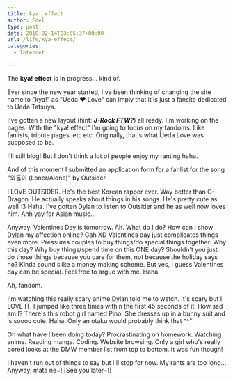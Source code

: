 ```yaml
---
title: kya! effect
author: Edel
type: post
date: 2010-02-14T03:55:37+00:00
url: /life/kya-effect/
categories:
  - Internet

---
```

The **kya! effect** is in progress... kind of.

Ever since the new year started, I've been thinking of changing the site name to "kya!" as "Ueda ♥ Love" can imply that it is just a fansite dedicated to Ueda Tatsuya.

I've gotten a new layout (hint: ***J-Rock FTW?***) all ready. I'm working on the pages. With the "kya! effect" I'm going to focus on my fandoms. Like fanlists, tribute pages, etc etc. Originally, that's what Ueda Love was supposed to be.

I'll still blog! But I don't think a lot of people enjoy my ranting haha.

And of this moment I submitted an application form for a fanlist for the song "외톨이 (Loner/Alone)" by Outsider.

I LOVE OUTSIDER. He's the best Korean rapper ever. Way better than G-Dragon. He actually speaks about things in his songs. He's pretty cute as well :3 Haha. I've gotten Dylan to listen to Outsider and he as well now loves him. Ahh yay for Asian music...

Anyway. Valentines Day is tomorrow. Ah. What do I do? How can I show Dylan my affection online? Gah XD Valentines day just complicates things even more. Pressures couples to buy things/do special things together. Why this day? Why buy things/spend time on this ONE day? Shouldn't you just do those things because you care for them, not because the holiday says no? Kinda sound slike a money making scheme. But yes, I guess Valentines day can be special. Feel free to argue with me. Haha.

Ah, fandom.

I'm watching this really scary anime Dylan told me to watch. It's scary but I LOVE IT. I jumped like three times within the first 45 seconds of it. How sad am I? There's this robot girl named Pino. She dresses up in a bunny suit and is soooo cute. Haha. Only an otaku would probably think that ^^"

Oh what have I been doing today? Procrastinating on homework. Watching anime. Reading manga. Coding. Website browsing. Only a girl who's really bored looks at the DMW member list from top to bottom. It was fun though!

I haven't run out of things to say but I'll stop for now. My rants are too long... Anyway, mata ne~! [See you later~!]


